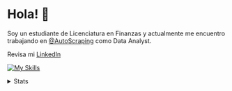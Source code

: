 # Hola! 👋

Soy un estudiante de Licenciatura en Finanzas y actualmente me encuentro trabajando en [@AutoScraping](https://github.com/AutoScraping) como Data Analyst.

Revisa mi [LinkedIn](https://www.linkedin.com/in/facundolotobattan/)

[![My Skills](https://skillicons.dev/icons?i=py,mysql,postgres,git,github)](https://skillicons.dev)

<details>
  <summary>Stats </summary>
  
  <a href="#">![Github stats](https://github-readme-stats.vercel.app/api?username=faculb271&theme=default&count_private=true&hide_border=true&line_height=20)</a>
  <a href="#">![Top Langs](https://github-readme-stats.vercel.app/api/top-langs/?username=faculb271&layout=compact&theme=default&count_private=true&hide_border=true)</a>
</details>
